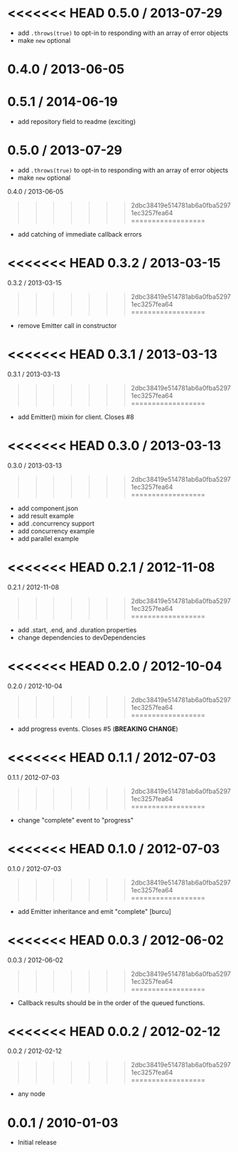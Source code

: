 
<<<<<<< HEAD
0.5.0 / 2013-07-29 
==================

 * add `.throws(true)` to opt-in to responding with an array of error objects 
 * make `new` optional

0.4.0 / 2013-06-05 
=======
0.5.1 / 2014-06-19
==================

 * add repository field to readme (exciting)

0.5.0 / 2013-07-29
==================

 * add `.throws(true)` to opt-in to responding with an array of error objects
 * make `new` optional

0.4.0 / 2013-06-05
>>>>>>> 2dbc38419e514781ab6a0fba52971ec3257fea64
==================

 * add catching of immediate callback errors

<<<<<<< HEAD
0.3.2 / 2013-03-15 
=======
0.3.2 / 2013-03-15
>>>>>>> 2dbc38419e514781ab6a0fba52971ec3257fea64
==================

  * remove Emitter call in constructor

<<<<<<< HEAD
0.3.1 / 2013-03-13 
=======
0.3.1 / 2013-03-13
>>>>>>> 2dbc38419e514781ab6a0fba52971ec3257fea64
==================

  * add Emitter() mixin for client. Closes #8

<<<<<<< HEAD
0.3.0 / 2013-03-13 
=======
0.3.0 / 2013-03-13
>>>>>>> 2dbc38419e514781ab6a0fba52971ec3257fea64
==================

  * add component.json
  * add result example
  * add .concurrency support
  * add concurrency example
  * add parallel example

<<<<<<< HEAD
0.2.1 / 2012-11-08 
=======
0.2.1 / 2012-11-08
>>>>>>> 2dbc38419e514781ab6a0fba52971ec3257fea64
==================

  * add .start, .end, and .duration properties
  * change dependencies to devDependencies

<<<<<<< HEAD
0.2.0 / 2012-10-04 
=======
0.2.0 / 2012-10-04
>>>>>>> 2dbc38419e514781ab6a0fba52971ec3257fea64
==================

  * add progress events. Closes #5 (__BREAKING CHANGE__)

<<<<<<< HEAD
0.1.1 / 2012-07-03 
=======
0.1.1 / 2012-07-03
>>>>>>> 2dbc38419e514781ab6a0fba52971ec3257fea64
==================

  * change "complete" event to "progress"

<<<<<<< HEAD
0.1.0 / 2012-07-03 
=======
0.1.0 / 2012-07-03
>>>>>>> 2dbc38419e514781ab6a0fba52971ec3257fea64
==================

  * add Emitter inheritance and emit "complete" [burcu]

<<<<<<< HEAD
0.0.3 / 2012-06-02 
=======
0.0.3 / 2012-06-02
>>>>>>> 2dbc38419e514781ab6a0fba52971ec3257fea64
==================

  * Callback results should be in the order of the queued functions.

<<<<<<< HEAD
0.0.2 / 2012-02-12 
=======
0.0.2 / 2012-02-12
>>>>>>> 2dbc38419e514781ab6a0fba52971ec3257fea64
==================

  * any node

0.0.1 / 2010-01-03
==================

  * Initial release
